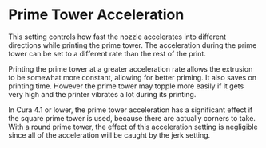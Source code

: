 Prime Tower Acceleration
====
This setting controls how fast the nozzle accelerates into different directions while printing the prime tower. The acceleration during the prime tower can be set to a different rate than the rest of the print.

Printing the prime tower at a greater acceleration rate allows the extrusion to be somewhat more constant, allowing for better priming. It also saves on printing time. However the prime tower may topple more easily if it gets very high and the printer vibrates a lot during its printing.

In Cura 4.1 or lower, the prime tower acceleration has a significant effect if the square prime tower is used, because there are actually corners to take. With a round prime tower, the effect of this acceleration setting is negligible since all of the acceleration will be caught by the jerk setting.